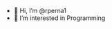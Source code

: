- 👋 Hi, I’m @rperna1
- 👀 I’m interested in Programming

<!---
rperna1/rperna1 is a ✨ special ✨ repository because its `README.md` (this file) appears on your GitHub profile.
You can click the Preview link to take a look at your changes.
--->
